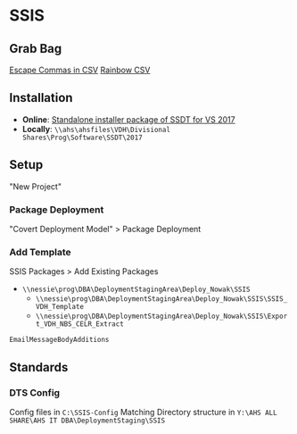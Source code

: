 # SSIS

## Grab Bag

[Escape Commas in CSV](https://stackoverflow.com/q/4617935/1366033)
[Rainbow CSV](https://marketplace.visualstudio.com/items?itemName=mechatroner.rainbow-csv)


## Installation

* **Online**: [Standalone installer package of SSDT for VS 2017](https://docs.microsoft.com/en-us/sql/ssdt/download-sql-server-data-tools-ssdt?view=sql-server-ver15#ssdt-for-vs-2017-standalone-installer)
* **Locally**: `\\ahs\ahsfiles\VDH\Divisional Shares\Prog\Software\SSDT\2017`


## Setup

"New Project"


### Package Deployment

"Covert Deployment Model" > Package Deployment

### Add Template

SSIS Packages > Add Existing Packages

* `\\nessie\prog\DBA\DeploymentStagingArea\Deploy_Nowak\SSIS`
  * `\\nessie\prog\DBA\DeploymentStagingArea\Deploy_Nowak\SSIS\SSIS_VDH_Template`
  * `\\nessie\prog\DBA\DeploymentStagingArea\Deploy_Nowak\SSIS\Export_VDH_NBS_CELR_Extract`

`EmailMessageBodyAdditions`

## Standards


### DTS Config

Config files in `C:\SSIS-Config`
Matching Directory structure in `Y:\AHS ALL SHARE\AHS IT DBA\DeploymentStaging\SSIS`
